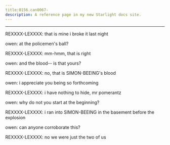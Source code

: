 ```yaml
---
title:0156.can0067-
description: A reference page in my new Starlight docs site.
---
```

----- 
REXXXX-LEXXXX: that is mine
 i broke it last night
 
owen: at the policemen's ball? 
 
REXXXX-LEXXXX: mm-hmm, that is right
 
owen: and the blood-- is that yours? 
 
REXXXX-LEXXXX: no, that is SIMON-BEEING's blood
 
owen: i appreciate you being so forthcoming
 
REXXXX-LEXXXX: i have nothing to hide, mr
 pomerantz
 
owen: why do not you start at the beginning? 
 
REXXXX-LEXXXX: i ran into SIMON-BEEING in the basement before the explosion
 
owen: can anyone corroborate this? 
 
REXXXX-LEXXXX: no
 we were just the two of us
 
